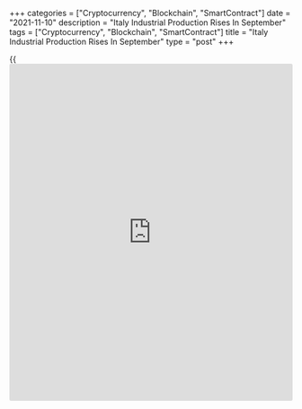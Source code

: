 +++
categories = ["Cryptocurrency", "Blockchain", "SmartContract"]
date = "2021-11-10"
description = "Italy Industrial Production Rises In September"
tags = ["Cryptocurrency", "Blockchain", "SmartContract"]
title = "Italy Industrial Production Rises In September"
type = "post"
+++

{{<iframe id="large-banner" src="https://www.bounty.group/#slide=17.0" width="100%" height="600" scrolling="no" style="border: 0px solid rgb(216, 221, 230); border-radius: 3px;">}}

Italy's industrial production rose in September after falling in the
previous month, data published by the statistical office Istat showed on
Wednesday.

Industrial production grew 0.1 percent monthly in September, after a 0.3
percent rise in August. Economists' forecast a fall of 0.1 percent.

Among components, energy output gained 1.3 percent monthly in September
and consumer goods rose 3.3 percent. Intermediate goods output increased
0.9 percent.

On a year-on-year basis, industrial output rose 4.4 percent in
September, after 0.1 fall percent in July.

On an unadjusted basis, industrial production rose 4.5 percent in
September, after a 2.9 percent growth in the prior month.

For comments and feedback [contact](https://www.playgroundfx.com/contact/): editorial@rtt[news](https://www.letsplayfx.com/blog/forex-news-website/).com

[Economic News][1]

 **What parts of the world are seeing the best (and worst) economic
performances lately? Click[here][2] to check out our [Econ Scorecard][2]
and find out! See up-to-the-moment [ranking](https://www.playgroundfx.com/blog/crypto-exchange-ranking/)s for the best and worst
performers in [GDP][3], [unemployment rate][4], [inflation][2] and much
more.**

   1. www.rtt[news](https://www.letsplayfx.com/blog/forex-news-website/).com/Content/EconomicNews.aspx
   2. www.rtt[news](https://www.letsplayfx.com/blog/forex-news-website/).com/economic-scorecard/world-rank/CPI/highest-performance.aspx
   3. www.rtt[news](https://www.letsplayfx.com/blog/forex-news-website/).com/economic-scorecard/world-rank/GDP/highest-performance.aspx
   4. www.rtt[news](https://www.letsplayfx.com/blog/forex-news-website/).com/economic-scorecard/world-rank/unemployment-rate/lowest-performance.aspx